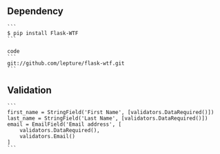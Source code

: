 ## Dependency
    ```
    $ pip install Flask-WTF
    ```
    
    code
    ```
    git://github.com/lepture/flask-wtf.git
    ```

## Validation
    ```
    first_name = StringField('First Name', [validators.DataRequired()])
    last_name = StringField('Last Name', [validators.DataRequired()])
    email = EmailField('Email address', [
        validators.DataRequired(),
        validators.Email()
    ]
    ```


